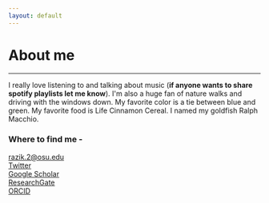 ```yaml
---
layout: default
---
```

# About me
---

I really love listening to and talking about music (**if anyone wants to share spotify playlists let me know**). I'm also a huge fan of nature walks and driving with the windows down. My favorite color is a tie between blue and green. My favorite food is Life Cinnamon Cereal. I named my goldfish Ralph Macchio. 

### Where to find me - 
[razik.2@osu.edu](mailto:razik.2@osu.edu) <br/>
[Twitter](https://twitter.com/irazik) <br/>
[Google Scholar](https://scholar.google.com/citations?user=-YQ4T1YAAAAJ&hl=en) <br/>
[ResearchGate](https://www.researchgate.net/profile/Imran_Razik) <br/>
[ORCID](https://orcid.org/0000-0002-8529-6212) <br/>


